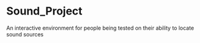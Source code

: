 # Sound_Project
An interactive environment for people being tested on their ability to locate sound sources
